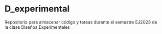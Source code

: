 # D_experimental
Repositorio para almacenar código y tareas durante el semestre EJ2023 de la clase Diseños Experimentales
